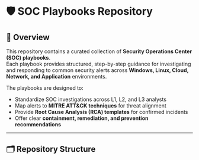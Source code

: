 # 🛡️ SOC Playbooks Repository

## 📖 Overview
This repository contains a curated collection of **Security Operations Center (SOC) playbooks**.  
Each playbook provides structured, step-by-step guidance for investigating and responding to common security alerts across **Windows, Linux, Cloud, Network, and Application** environments.  

The playbooks are designed to:
- Standardize SOC investigations across L1, L2, and L3 analysts  
- Map alerts to **MITRE ATT&CK techniques** for threat alignment  
- Provide **Root Cause Analysis (RCA) templates** for confirmed incidents  
- Offer clear **containment, remediation, and prevention recommendations**  

---

## 🗂 Repository Structure
